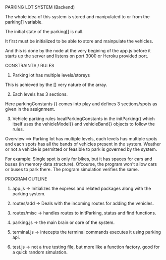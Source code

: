 PARKING LOT SYSTEM (Backend)

The whole idea of this system is stored and manipulated to or from the parking[] variable.

The initial state of the parking[] is null.

It first must be initialized to be able to store and mainpulate the vehicles.

And this is done by the node at the very begining of the app.js before it starts up the server and listens on port 3000 or Heroku provided port.

CONSTRAINTS / RULES

1. Parking lot has multiple levels/storeys

This is achieved by the [] very nature of the array.

2. Each levels has 3 sections.

Here parkingConstants {} comes into play and defines 3 sections/spots as given in the assignment.

3. Vehicle parking rules localParkingConstants in the initParking() which itself uses the vehicleModel{} and vehicleBand{} objects to follow the rules.

Overview ==> Parking lot has multiple levels, each levels has multiple spots and each spots has all the bands of vehicles present in the system. Weather or not a vehicle is permitted or feasible to park is governed by the system.

For example: Single spot is only for bikes, but it has spaces for cars and buses (in memory data structure). Ofcourse, the program won't allow cars or buses to park there. The program simulation verifies the same.


PROGRAM OUTLINE

1. app.js -> Initializes the express and related packages along with the parking system.

2. routes/add -> Deals with the incoming routes for adding the vehicles.

3. routes/misc -> handles routes to initParking, status and find functions.

4. parking.js -> the main brain or core of the system.

5. terminal.js -> intecepts the terminal commands executes it using parking api.

6. test.js -> not a true testing file, but more like a function factory. good for a quick random simulation.